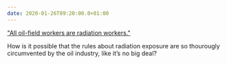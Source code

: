 ```yaml
---
date: 2020-01-26T09:20:00.0+01:00
---
```


["All oil-field workers are radiation workers."](https://www.rollingstone.com/politics/politics-features/oil-gas-fracking-radioactive-investigation-937389/)

How is it possible that the rules about radiation exposure are so thourougly circumvented by the oil industry, like it’s no big deal?